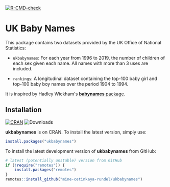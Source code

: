 [![R-CMD-check](https://github.com/mine-cetinkaya-rundel/ukbabynames/workflows/R-CMD-check/badge.svg)](https://github.com/mine-cetinkaya-rundel/ukbabynames/actions)
  
# UK Baby Names

This package contains two datasets provided by the UK Office of National Statistics:

* `ukbabynames`: For each year from 1996 to 2019, the number of children of each sex given each name. All names with more than 3 uses are included.

* `rankings`: A longitudinal dataset containing the top-100 baby girl and top-100 baby boy names over the period 1904 to 1994.

It is inspired by Hadley Wickham's [**babynames** package](https://cran.r-project.org/package=babynames).

## Installation

[![CRAN](https://www.r-pkg.org/badges/version/ukbabynames)](https://cran.r-project.org/package=ukbabynames)
![Downloads](https://cranlogs.r-pkg.org/badges/ukbabynames)

**ukbabynames** is on CRAN. To install the latest version, simply use:

```R
install.packages("ukbabynames")
```

To install the latest development version of **ukbabynames** from GitHub:

```R
# latest (potentially unstable) version from GitHub
if (!require("remotes")) {
    install.packages("remotes")
}
remotes::install_github("mine-cetinkaya-rundel/ukbabynames")
```

